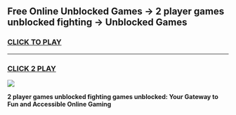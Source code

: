 
## Free Online Unblocked Games → 2 player games unblocked fighting → Unblocked Games
<h3>
<a href="https://premium.freeplayer.one?title=2_player_games_unblocked_fighting&ref=21F">CLICK TO PLAY</a></h3>
<hr>

<h3>
<a href="https://premium.freeplayer.one?title=2_player_games_unblocked_fighting&ref=21F">CLICK 2 PLAY</a>
  
</h3>

<a href="https://premium.freeplayer.one?title=2_player_games_unblocked_fighting&ref=21F/"><img src="https://clearcache.store/games.png"></a>


**2 player games unblocked fighting games unblocked: Your Gateway to Fun and Accessible Online Gaming**
